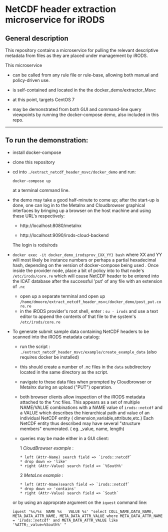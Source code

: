 
# NetCDF header extraction microservice for iRODS


## General description

This repository contains a microservice for pulling the relevant descriptive metadata from files
as they are placed under management by iRODS.

This microservice

   * can be called from any rule file or rule-base, allowing both manual and policy-driven use.

   * is self-contained and located in the the docker_demo/extractor_Msvc

   * at this point, targets CentOS 7

   * may be demonstrated  from both GUI and command-line query viewpoints by running the docker-compose demo, also included in this repo.


---

## To run the demonstration:
 
   * install docker-compose

   * clone this repository

   * cd into `./extract_netcdf_header_msvc/docker_demo` and run:

     ```
     docker-compose up
     ```

     at a terminal command line.


   * the demo may take a good half-minute to come up; after the start-up is done, one can log in to
     the Metalnx and Cloudbrowser graphical interfaces by bringing up a browser on the host machine and
     using these URL's respectively:

      - http://localhost:8080/metalnx

      - http://localhost:9090/irods-cloud-backend


     The login is rods/rods

   * `docker exec -it docker_demo_irodsprov_{XX_YY} bash` where XX and YY will most likely be instance numbers or perhaps a partial hexadecimal hash, depending on the  version of docker-compose being used . Once inside the provider node, place  a bit of policy into  to that node's `/etc/irods/core.re` which will cause NetCDF header to be entered into the ICAT database after the successful 'put' of any  file with an extension of `.nc`
      - open up a separate terminal and open up `/home/dmoore/extract_netcdf_header_msvc/docker_demo/post_put.core.re`
      - in the iRODS provider's root shell, enter : `su - irods` and use a text editor to append the contents of that file to the system's `/etc/irods/core.re`
      
   * To generate submit sample data containing NetCDF headers to be scanned into the iRODS metadata catalog:

      - run the script : `./extract_netcdf_header_msvc/example/create_example_data`  (also requires docker be installed)

      - this should create a number of .nc files in the `data` subdirectory located in the same directory as the script.

      - navigate to these data files when prompted by Cloudbrowser or Metalnx during an upload ("PUT") operation.

      - both browser clients allow inspection of the iRODS metadata  attached to the \*.nc files. This appears as a set of multiple NAME/VALUE combinations with a NAME value of `irods::netcdf` and a VALUE which describes the hierarchical path and value of an individual NetCDF entity ( dimension,variable,attribute,etc.)  Each NetCDF entity thus described may have several "structure members" enumerated. ( eg. \_value, name, length)
      
      - queries may be made either in a GUI client:
      
         1 *CloudBrowser example* : 
         
            * left (Attr-Name) search field => `irods::netcdf`
            * drop down => 'like'
            * right (Attr-Value) search field => `%South%'
            
         2 *MetaLnx example* :
         
            * left (Attr-Name)search field => `irods::netcdf`
            * drop down => 'contains'
            * right (Attr-Value) search field => `South`
         
      or by using an approprate argument on the `iquest` command line:

        ```
        iquest '%s/%s  NAME %s   VALUE %s' "select COLL_NAME,DATA_NAME, META_DATA_ATTR_NAME, META_DATA_ATTR_VALUE where META_DATA_ATTR_NAME = 'irods::netcdf' and META_DATA_ATTR_VALUE like '%ATTR;_value=%South%' "
        ```
